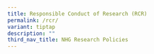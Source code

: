```yaml
---
title: Responsible Conduct of Research (RCR)
permalink: /rcr/
variant: tiptap
description: ""
third_nav_title: NHG Research Policies
---
```

<p></p>